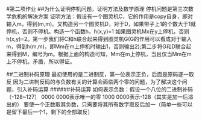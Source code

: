 #第二项作业
##为什么证明停机问题，证明方法及数学原理
停机问题是第三次数学危机的解决方案
证明方法：假设有一个图灵机C，它的作用是copy自身，即对输入m，得到(m,m)。又构造另一个图灵机D，对于D，如果带子上1的个数大于1就停机，否则不停机。构造一个函数h，h(x,y)=1 如果图灵机Mx在y上停机，否则h(x,y)=2。第一步我们将C和h联合起来得到图灵机G(G的作用可以看成对于输入m，得到h(m,m)，即Mm在m上停机时输出1，否则输出2);第二步将G和D联合起来得到M，编号为m。根据上面的构造可知，Mm在m上停机，当且仅当Mm在m上不停机，矛盾，所以得证。

##二进制补码原理
最初使用的是二进制反，第一位表示正负，后面是原码逐一取反
因为二进制反码的与负数有关的计算会面临两个零的问题，为了解决这个问题，引入补码运算
######补码运算
如何表示负数：假设一个八位的二进制补码（-128~127）
0000 0000表示唯一的零
1000 0000表示-128（其实是加一后溢出的）
要使一个正数取其负数，只需要将其所有数字取反后加一（简单一些可以是留下最后一个1，剩下的全部取反）

